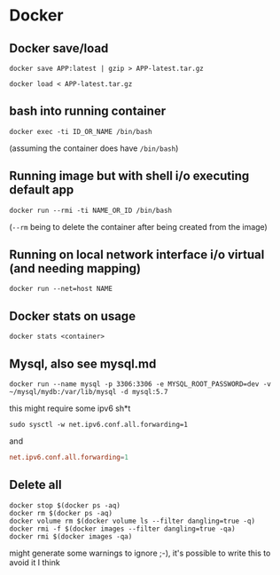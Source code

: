 # Docker

## Docker save/load

```
docker save APP:latest | gzip > APP-latest.tar.gz

docker load < APP-latest.tar.gz
```


## bash into running container

```
docker exec -ti ID_OR_NAME /bin/bash
```
(assuming the container does have `/bin/bash`)


## Running image but with shell i/o executing default app

```
docker run --rmi -ti NAME_OR_ID /bin/bash
```
(`--rm` being to delete the container after being created from the image)

## Running on local network interface i/o virtual (and needing mapping)

```
docker run --net=host NAME
```


## Docker stats on usage

```
docker stats <container>
```

## Mysql, also see mysql.md

```
docker run --name mysql -p 3306:3306 -e MYSQL_ROOT_PASSWORD=dev -v ~/mysql/mydb:/var/lib/mysql -d mysql:5.7
```

this might require some ipv6 sh*t

```
sudo sysctl -w net.ipv6.conf.all.forwarding=1
```
and
```/etc/sysctl.d/fwd.conf
net.ipv6.conf.all.forwarding=1
```


## Delete all

```
docker stop $(docker ps -aq)
docker rm $(docker ps -aq)
docker volume rm $(docker volume ls --filter dangling=true -q)
docker rmi -f $(docker images --filter dangling=true -qa)
docker rmi $(docker images -qa)
```
might generate some warnings to ignore ;-), it's possible to write this to avoid it I think
